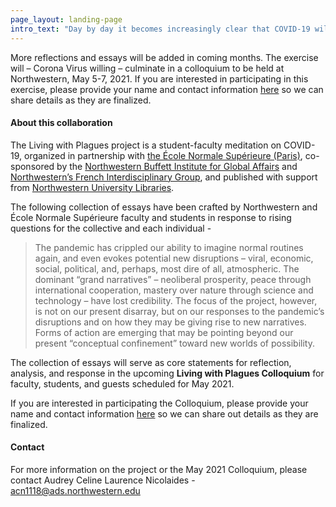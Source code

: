 ```yaml
---
page_layout: landing-page
intro_text: "Day by day it becomes increasingly clear that COVID-19 will have wrought lasting changes in our common sense understandings of “how the world works” and “our place in it.” All attempts to project how society, politics, and economic life might evolve must begin with our efforts, as singularities, embedded in linguistic and social-political communities, to formulate in words our experiences – plural – of the pandemic, and of the hopes and fears those experiences have generated. The Buffett Institute, with the French Interdisciplinary Group, has inaugurated, in collaboration with Northwestern’s partner university, the École Normale Supérieure of Paris, France, a cross-border, cross-disciplinary, cross-cultural, and cross-generational exchange of experiences, of thoughts about those experiences, and of theoretical exploration of those thoughts, as expressed by present and past doctoral students and faculty of the two institutions."
---
```


More reflections and essays will be added in coming months. The exercise will – Corona Virus willing – culminate in a colloquium to be held at Northwestern, May 5-7, 2021. If you are interested in participating in this exercise, please provide your name and contact information [here](#) so we can share details as they are finalized.

#### About this collaboration

The Living with Plagues project is a student-faculty meditation on COVID-19, organized in partnership with [the École Normale Supérieure (Paris)](https://www.ens.psl.eu/en), co-sponsored by the [Northwestern Buffett Institute for Global Affairs](https://buffett.northwestern.edu/) and [Northwestern’s French Interdisciplinary Group](https://fig.northwestern.edu/), and published with support from [Northwestern University Libraries](https://www.library.northwestern.edu/).  

The following collection of essays have been crafted by Northwestern and École Normale Supérieure faculty and students in response to rising questions for the collective and each individual -  

> The pandemic has crippled our ability to imagine normal routines again, and even evokes potential new disruptions – viral, economic, social, political, and, perhaps, most dire of all, atmospheric. The dominant “grand narratives” – neoliberal prosperity, peace through international cooperation, mastery over nature through science and technology – have lost credibility. The focus of the project, however, is not on our present disarray, but on our responses to the pandemic’s disruptions and on how they may be giving rise to new narratives. Forms of action are emerging that may be pointing beyond our present “conceptual confinement” toward new worlds of possibility.

The collection of essays will serve as core statements for reflection, analysis, and response in the upcoming **Living with Plagues Colloquium** for faculty, students, and guests scheduled for May 2021. 

If you are interested in participating the Colloquium, please provide your name and contact information [here](#) so we can share out details as they are finalized. 

#### Contact 

For more information on the project or the May 2021 Colloquium, please contact Audrey Celine Laurence Nicolaides - [acn1118@ads.northwestern.edu](mailto:acn1118@ads.northwestern.edu)